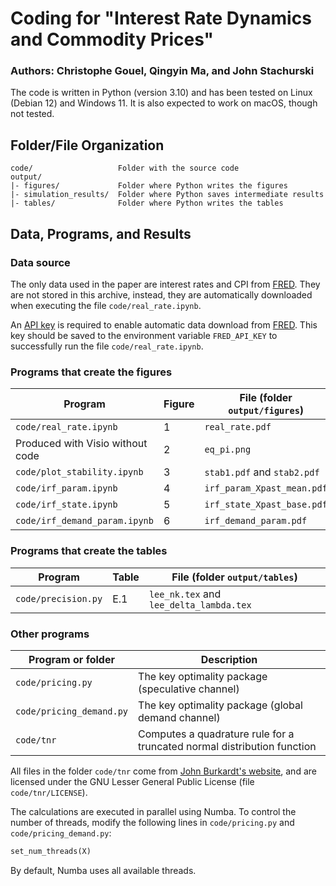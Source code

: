 # Coding for "Interest Rate Dynamics and Commodity Prices"  

### Authors: Christophe Gouel, Qingyin Ma, and John Stachurski 


The code is written in Python (version 3.10) and has been tested on Linux (Debian 12) and Windows 11. 
It is also expected to work on macOS, though not tested.

## Folder/File Organization ##

    code/                   Folder with the source code
	output/
	|- figures/             Folder where Python writes the figures
	|- simulation_results/  Folder where Python saves intermediate results
	|- tables/              Folder where Python writes the tables

## Data, Programs, and Results ##

### Data source ###

The only data used in the paper are interest rates and CPI from
[FRED](https://fredaccount.stlouisfed.org). They are not stored in this archive, instead, 
they are automatically downloaded when executing the file `code/real_rate.ipynb`. 

An [API key](https://fred.stlouisfed.org/docs/api/api_key.html) is required to 
enable automatic data download from [FRED](https://fredaccount.stlouisfed.org). This key
should be saved to the environment variable `FRED_API_KEY` to successfully run the file
`code/real_rate.ipynb`.

### Programs that create the figures ###

| Program                          | Figure | File (folder `output/figures`) |
|----------------------------------|--------|--------------------------------|
| `code/real_rate.ipynb`           | 1      | `real_rate.pdf`                |
| Produced with Visio without code | 2      | `eq_pi.png`                    |
| `code/plot_stability.ipynb`      | 3      | `stab1.pdf` and `stab2.pdf`    |
| `code/irf_param.ipynb`           | 4      | `irf_param_Xpast_mean.pdf`     |
| `code/irf_state.ipynb`           | 5      | `irf_state_Xpast_base.pdf`     |
| `code/irf_demand_param.ipynb`    | 6      | `irf_demand_param.pdf`         |

### Programs that create the tables ###

| Program             | Table | File (folder `output/tables`)           |
|---------------------|-------|-----------------------------------------|
| `code/precision.py` | E.1   | `lee_nk.tex` and `lee_delta_lambda.tex` |

### Other programs ###

| Program or folder   | Description          |
|---------------------|-------|
| `code/pricing.py` | The key optimality package (speculative channel) |
| `code/pricing_demand.py`| The key optimality package (global demand channel) |
| `code/tnr` | Computes a quadrature rule for a truncated normal distribution function | 

All files in the folder `code/tnr` come from [John Burkardt's website](https://people.math.sc.edu/Burkardt/py_src/truncated_normal_rule/truncated_normal_rule.html), 
and are licensed under the GNU Lesser General Public License (file `code/tnr/LICENSE`).

The calculations are executed in parallel using Numba. To control the number of threads, 
modify the following lines in `code/pricing.py` and `code/pricing_demand.py`:

``` python
set_num_threads(X)
```
By default, Numba uses all available threads.
